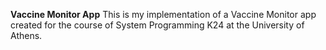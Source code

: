 **Vaccine Monitor App**
This is my implementation of a Vaccine Monitor app created for the course of System Programming K24 at the University of Athens.